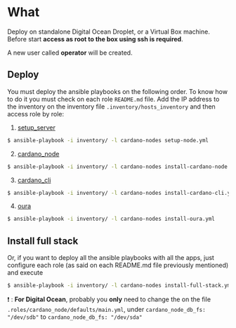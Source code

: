 # What 
Deploy on standalone Digital Ocean Droplet, or a Virtual Box machine. Before start **access as root to the box using ssh is required**.

A new user called **operator** will be created.

## Deploy

You must deploy the ansible playbooks on the following order. To know how to do it you must check on each role `README.md` file. 
Add the IP address to the inventory on the inventory file `.inventory/hosts_inventory` and then access role by role:

1. [setup_server](roles/setup_server/README.md)
```bash
$ ansible-playbook -i inventory/ -l cardano-nodes setup-node.yml
```
2. [cardano_node](roles/cardano_node/README.md)
```bash
$ ansible-playbook -i inventory/ -l cardano-nodes install-cardano-node.yml
```
3. [cardano_cli](roles/cardano_cli/README.md)
```bash
$ ansible-playbook -i inventory/ -l cardano-nodes install-cardano-cli.yml
```
4. [oura](roles/oura/README.md)
```bash
$ ansible-playbook -i inventory/ -l cardano-nodes install-oura.yml
```
## Install full stack

Or, if you want to deploy all the ansible playbooks with all the apps, just configure each role (as said on each README.md file previously mentioned) and execute
```bash
$ ansible-playbook -i inventory/ -l cardano-nodes install-full-stack.yml
```

:exclamation: : **For Digital Ocean**, probably you **only** need to change the on the file `.roles/cardano_node/defaults/main.yml`, under `cardano_node_db_fs: "/dev/sdb"` to `cardano_node_db_fs: "/dev/sda"`
